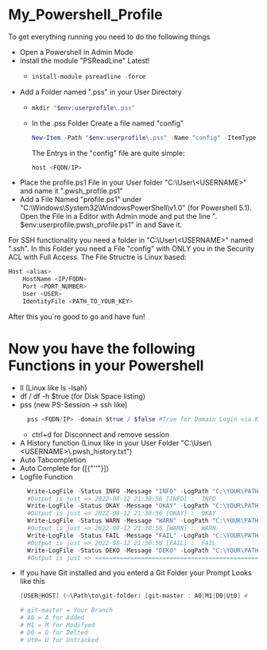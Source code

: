 # My_Powershell_Profile

To get everything running you need to do the following things
- Open a Powershell in Admin Mode
- install the module "PSReadLine" Latest!
  - ```Powershell
    install-module psreadline -force
    ```
- Add a Folder named ".pss" in your User Directory
  - ```Powershell
    mkdir "$env:userprofile\.pss"
    ```
  - In the .pss Folder Create a file named "config"
    ```Powershell
    New-Item -Path "$env:userprofile\.pss" -Name "config" -ItemType File
    ```
    The Entrys in the "config" file are quite simple:
    ```Powershell
    host <FQDN/IP>
    ```
- Place the profile.ps1 File in your User folder "C:\User\\\<USERNAME>" and name it ".pwsh_profile.ps1"
- Add a File Named "profile.ps1" under "C:\Windows\System32\WindowsPowerShell\v1.0" (for Powershell 5.1). Open the File in a Editor with Admin mode and put the line ". $env:userprofile\.pwsh_profile.ps1" in and Save it.

For SSH functionality you need a folder in "C:\User\\\<USERNAME>" named ".ssh".
In this Folder you need a File "config" with ONLY you in the Security ACL with Full Access.
The File Structre is Linux based:
```bash
Host <alias>
    HostName <IP/FQDN>
    Port <PORT_NUMBER>
    User <USER> 
    IdentityFile <PATH_TO_YOUR_KEY>
```
After this you´re good to go and have fun!


# Now you have the following Functions in your Powershell
- ll (Linux like ls -lsah)
- df / df -h $true (for Disk Space listing)
- pss (new PS-Session -> ssh like)
  ```Powershell
    pss <FQDN/IP> -domain $true / $false #True for Domain Login via Kerberos. False with Username and Password
  ```
  - ctrl+d for Disconnect and remove session
- A History function (Linux like in your User Folder "C:\User\\\<USERNAME>\\\.pwsh_history.txt")
- Auto Tabcompletion
- Auto Complete for ([{"''"}])
- Logfile Function
  ```Powershell
    Write-LogFile -Status INFO -Message "INFO" -LogPath "C:\YOUR\PATH\TO\FILE.txt"
    #Output is just => 2022-08-12 21:30:56 [INFO] :  INFO
    Write-LogFile -Status OKAY -Message "OKAY" -LogPath "C:\YOUR\PATH\TO\FILE.txt"
    #Output is just => 2022-08-12 21:30:56 [OKAY] :  OKAY
    Write-LogFile -Status WARN -Message "WARN" -LogPath "C:\YOUR\PATH\TO\FILE.txt"
    #Output is just => 2022-08-12 21:30:56 [WARN] :  WARN
    Write-LogFile -Status FAIL -Message "FAIL" -LogPath "C:\YOUR\PATH\TO\FILE.txt"
    #Output is just => 2022-08-12 21:30:56 [FAIL] :  FAIL
    Write-LogFile -Status DEKO -Message "DEKO" -LogPath "C:\YOUR\PATH\TO\FILE.txt"
    #Output is just => =================================================
  ```
- If you have Git installed and you enterd a Git Folder your Prompt Looks like this
  ```Powershell
  [USER@HOST] (~\Path\to\git-folder) [git-master : A0|M1|D0|Ut0] # 
  
  # git-master = Your Branch
  # A0 = A for Added
  # M1 = M for Modifyed
  # D0 = D for Delted
  # Ut0= U for Untracked
  ```